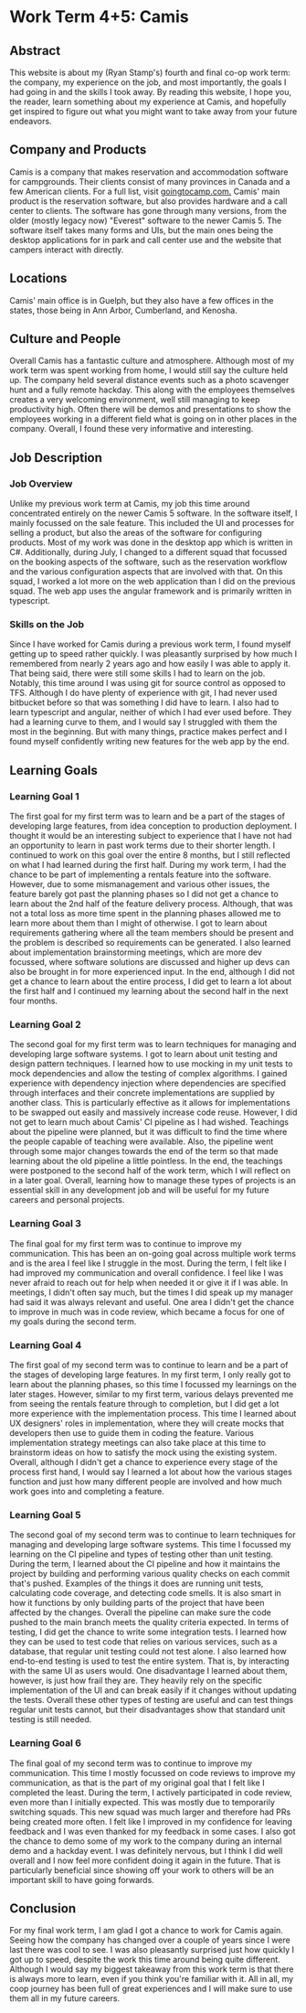 # Work Term 4+5: Camis

## Abstract

This website is about my (Ryan Stamp's) fourth and final co-op work term: the company, my experience on the job, and most importantly, the goals I had going in and the skills I took away. By reading this website, I hope you, the reader, learn something about my experience at Camis, and hopefully get inspired to figure out what you might want to take away from your future endeavors.

## Company and Products

Camis is a company that makes reservation and accommodation software for campgrounds. Their clients consist of many provinces in Canada and a few American clients. For a full list, visit
<a href="http://goingtocamp.com/">goingtocamp.com.</a> 
Camis' main product is the reservation software, but also provides hardware and a call center to clients. The software has gone through many versions, from the older (mostly legacy now) "Everest" software to the newer Camis 5. The software itself takes many forms and UIs, but the main ones being the desktop applications for in park and call center use and the website that campers interact with directly.

## Locations

Camis' main office is in Guelph, but they also have a few offices in the states, those being in Ann Arbor, Cumberland, and Kenosha.

## Culture and People

Overall Camis has a fantastic culture and atmosphere. Although most of my work term was spent working from home, I would still say the culture held up. The company held several distance events such as a photo scavenger hunt and a fully remote hackday. This along with the employees themselves creates a very welcoming environment, well still managing to keep productivity high. Often there will be demos and presentations to show the employees working in a different field what is going on in other places in the company. Overall, I found these very informative and interesting.

## Job Description

### Job Overview

Unlike my previous work term at Camis, my job this time around concentrated entirely on the newer Camis 5 software. In the software itself, I mainly focussed on the sale feature. This included the UI and processes for selling a product, but also the areas of the software for configuring products. Most of my work was done in the desktop app which is written in C#. Additionally, during July, I changed to a different squad that focussed on the booking aspects of the software, such as the reservation workflow and the various configuration aspects that are involved with that. On this squad, I worked a lot more on the web application than I did on the previous squad. The web app uses the angular framework and is primarily written in typescript.

### Skills on the Job

Since I have worked for Camis during a previous work term, I found myself getting up to speed rather quickly. I was pleasantly surprised by how much I remembered from nearly 2 years ago and how easily I was able to apply it. That being said, there were still some skills I had to learn on the job. Notably, this time around I was using git for source control as opposed to TFS. Although I do have plenty of experience with git, I had never used bitbucket before so that was something I did have to learn. I also had to learn typescript and angular, neither of which I had ever used before. They had a learning curve to them, and I would say I struggled with them the most in the beginning. But with many things, practice makes perfect and I found myself confidently writing new features for the web app by the end.

## Learning Goals

### Learning Goal 1

The first goal for my first term was to learn and be a part of the stages of developing large features, from idea conception to production deployment. I thought it would be an interesting subject to experience that I have not had an opportunity to learn in past work terms due to their shorter length. I continued to work on this goal over the entire 8 months, but I still reflected on what I had learned during the first half. During my work term, I had the chance to be part of implementing a rentals feature into the software. However, due to some mismanagement and various other issues, the feature barely got past the planning phases so I did not get a chance to learn about the 2nd half of the feature delivery process. Although, that was not a total loss as more time spent in the planning phases allowed me to learn more about them than I might of otherwise. I got to learn about requirements gathering where all the team members should be present and the problem is described so requirements can be generated. I also learned about implementation brainstorming meetings, which are more dev focussed, where software solutions are discussed and higher up devs can also be brought in for more experienced input. In the end, although I did not get a chance to learn about the entire process, I did get to learn a lot about the first half and I continued my learning about the second half in the next four months.

### Learning Goal 2

The second goal for my first term was to learn techniques for managing and developing large software systems. I got to learn about unit testing and design pattern techniques. I learned how to use mocking in my unit tests to mock dependencies and allow the testing of complex algorithms. I gained experience with dependency injection where dependencies are specified through interfaces and their concrete implementations are supplied by another class. This is particularly effective as it allows for implementations to be swapped out easily and massively increase code reuse. However, I did not get to learn much about Camis' CI pipeline as I had wished. Teachings about the pipeline were planned, but it was difficult to find the time where the people capable of teaching were available. Also, the pipeline went through some major changes towards the end of the term so that made learning about the old pipeline a little pointless. In the end, the teachings were postponed to the second half of the work term, which I will reflect on in a later goal. Overall, learning how to manage these types of projects is an essential skill in any development job and will be useful for my future careers and personal projects.

### Learning Goal 3

The final goal for my first term was to continue to improve my communication. This has been an on-going goal across multiple work terms and is the area I feel like I struggle in the most. During the term, I felt like I had improved my communication and overall confidence.  I feel like I was never afraid to reach out for help when needed it or give it if I was able. In meetings, I didn't often say much, but the times I did speak up my manager had said it was always relevant and useful. One area I didn't get the chance to improve in much was in code review, which became a focus for one of my goals during the second term.

### Learning Goal 4

The first goal of my second term was to continue to learn and be a part of the stages of developing large features. In my first term, I only really got to learn about the planning phases, so this time I focussed my learnings on the later stages. However, similar to my first term, various delays prevented me from seeing the rentals feature through to completion, but I did get a lot more experience with the implementation process. This time I learned about UX designers' roles in implementation, where they will create mocks that developers then use to guide them in coding the feature. Various implementation strategy meetings can also take place at this time to brainstorm ideas on how to satisfy the mock using the existing system. Overall, although I didn't get a chance to experience every stage of the process first hand, I would say I learned a lot about how the various stages function and just how many different people are involved and how much work goes into and completing a feature.

### Learning Goal 5

The second goal of my second term was to continue to learn techniques for managing and developing large software systems. This time I focussed my learning on the CI pipeline and types of testing other than unit testing. During the term, I learned about the CI pipeline and how it maintains the project by building and performing various quality checks on each commit that's pushed. Examples of the things it does are running unit tests, calculating code coverage, and detecting code smells. It is also smart in how it functions by only building parts of the project that have been affected by the changes. Overall the pipeline can make sure the code pushed to the main branch meets the quality criteria expected. In terms of testing, I did get the chance to write some integration tests. I learned how they can be used to test code that relies on various services, such as a database, that regular unit testing could not test alone. I also learned how end-to-end testing is used to test the entire system. That is, by interacting with the same UI as users would. One disadvantage I learned about them, however, is just how frail they are. They heavily rely on the specific implementation of the UI and can break easily if it changes without updating the tests. Overall these other types of testing are useful and can test things regular unit tests cannot, but their disadvantages show that standard unit testing is still needed.

### Learning Goal 6

The final goal of my second term was to continue to improve my communication. This time I mostly focussed on code reviews to improve my communication, as that is the part of my original goal that I felt like I completed the least. During the term, I actively participated in code review, even more than I initially expected. This was mostly due to temporarily switching squads. This new squad was much larger and therefore had PRs being created more often. I felt like I improved in my confidence for leaving feedback and I was even thanked for my feedback in some cases. I also got the chance to demo some of my work to the company during an internal demo and a hackday event. I was definitely nervous, but I think I did well overall and I now feel more confident doing it again in the future. That is particularly beneficial since showing off your work to others will be an important skill to have going forwards.

## Conclusion

For my final work term, I am glad I got a chance to work for Camis again. Seeing how the company has changed over a couple of years since I were last there was cool to see. I was also pleasantly surprised just how quickly I got up to speed, despite the work this time around being quite different. Although I would say my biggest takeaway from this work term is that there is always more to learn, even if you think you're familiar with it. All in all, my coop journey has been full of great experiences and I will make sure to use them all in my future careers.
